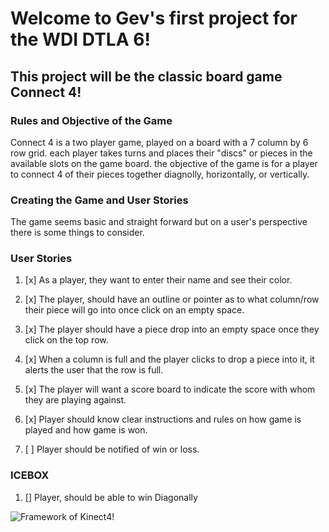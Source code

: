 # Welcome to Gev's first project for the WDI DTLA 6!


## This project will be the classic board game Connect 4!


### Rules and Objective of the Game

Connect 4 is a two player game, played on a board with a 7 column by 6 row grid. each player takes turns and places their "discs" or pieces in the available slots on the game board. the objective of the game is for a player to connect 4 of their pieces together diagnolly, horizontally, or vertically.

### Creating the Game and User Stories

The game seems basic and straight forward but on a user's perspective there is some things to consider.

### User Stories

1. [x] As a player, they want to enter their name and see their color.
  
2. [x] The player, should have an outline or pointer as to what 
   column/row their piece will go into once click on an
   empty space.
3. [x] The player should have a piece drop into an empty space once 
   they click on the top row.
4. [x] When a column is full and the player clicks to drop a piece 
   into it, it alerts the user that the row is full.
5. [x] The player will want a score board to indicate the score 
   with whom they are playing against.
6. [x] Player should know clear instructions and rules on how 
   game is played and how game is won.
7. [ ] Player should be notified of win or loss.

### ICEBOX

1. [] Player, should be able to win Diagonally

![Framework of Kinect4!](https://i.imgur.com/tdp1uJw.png)